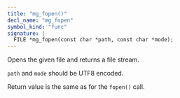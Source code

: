 ```yaml
---
title: "mg_fopen()"
decl_name: "mg_fopen"
symbol_kind: "func"
signature: |
  FILE *mg_fopen(const char *path, const char *mode);
---
```


Opens the given file and returns a file stream.

`path` and `mode` should be UTF8 encoded.

Return value is the same as for the `fopen()` call. 

